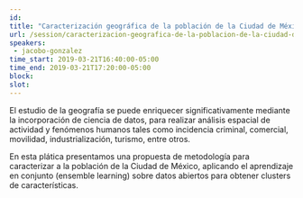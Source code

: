 ```yaml
---
id: 
title: "Caracterización geográfica de la población de la Ciudad de México"
url: /session/caracterizacion-geografica-de-la-poblacion-de-la-ciudad-de-mexico/
speakers:
 - jacobo-gonzalez
time_start: 2019-03-21T16:40:00-05:00
time_end: 2019-03-21T17:20:00-05:00
block: 
slot: 
---
```


El estudio de la geografía se puede enriquecer significativamente mediante la incorporación de ciencia de datos, para realizar análisis espacial de actividad y fenómenos humanos tales como incidencia criminal, comercial, movilidad, industrialización, turismo, entre otros.

En esta plática presentamos una propuesta de metodología para caracterizar a la población de la Ciudad de México, aplicando el aprendizaje en conjunto (ensemble learning) sobre datos abiertos para obtener clusters de características.

&nbsp;

&nbsp;